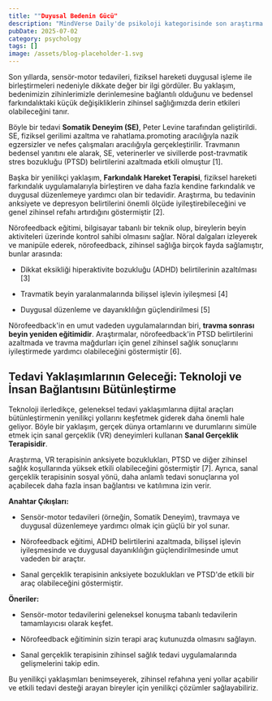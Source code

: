 ```yaml
---
title: ""Duyusal Bedenin Gücü"
description: "MindVerse Daily'de psikoloji kategorisinde son araştırma ve analizleri keşfedin."
pubDate: 2025-07-02
category: psychology
tags: []
image: /assets/blog-placeholder-1.svg
---
```


Son yıllarda, sensör-motor tedavileri, fiziksel hareketi duygusal işleme ile birleştirmeleri nedeniyle dikkate değer bir ilgi gördüler. Bu yaklaşım, bedenimizin zihinlerimizle derinlemesine bağlantılı olduğunu ve bedensel farkındalıktaki küçük değişikliklerin zihinsel sağlığımızda derin etkileri olabileceğini tanır.

Böyle bir tedavi **Somatik Deneyim (SE)**, Peter Levine tarafından geliştirildi. SE, fiziksel gerilimi azaltma ve rahatlama.promoting aracılığıyla nazik egzersizler ve nefes çalışmaları aracılığıyla gerçekleştirilir. Travmanın bedensel yanıtını ele alarak, SE, veterinerler ve sivillerde post-travmatik stres bozukluğu (PTSD) belirtilerini azaltmada etkili olmuştur [1].

Başka bir yenilikçi yaklaşım, **Farkındalık Hareket Terapisi**, fiziksel hareketi farkındalık uygulamalarıyla birleştiren ve daha fazla kendine farkındalık ve duygusal düzenlemeye yardımcı olan bir tedavidir. Araştırma, bu tedavinin anksiyete ve depresyon belirtilerini önemli ölçüde iyileştirebileceğini ve genel zihinsel refahı artırdığını göstermiştir [2].

Nörofeedback eğitimi, bilgisayar tabanlı bir teknik olup, bireylerin beyin aktiviteleri üzerinde kontrol sahibi olmasını sağlar. Nöral dalgaları izleyerek ve manipüle ederek, nörofeedback, zihinsel sağlığa birçok fayda sağlamıştır, bunlar arasında:

* Dikkat eksikliği hiperaktivite bozukluğu (ADHD) belirtilerinin azaltılması [3]

* Travmatik beyin yaralanmalarında bilişsel işlevin iyileşmesi [4]

* Duygusal düzenleme ve dayanıklılığın güçlendirilmesi [5]

Nörofeedback'in en umut vadeden uygulamalarından biri, **travma sonrası beyin yeniden eğitimidir**. Araştırmalar, nörofeedback'in PTSD belirtilerini azaltmada ve travma mağdurları için genel zihinsel sağlık sonuçlarını iyileştirmede yardımcı olabileceğini göstermiştir [6].

## **Tedavi Yaklaşımlarının Geleceği: Teknoloji ve İnsan Bağlantısını Bütünleştirme**

Teknoloji ilerledikçe, geleneksel tedavi yaklaşımlarına dijital araçları bütünleştirmenin yenilikçi yollarını keşfetmek giderek daha önemli hale geliyor. Böyle bir yaklaşım, gerçek dünya ortamlarını ve durumlarını simüle etmek için sanal gerçeklik (VR) deneyimleri kullanan **Sanal Gerçeklik Terapisidir**.

Araştırma, VR terapisinin anksiyete bozuklukları, PTSD ve diğer zihinsel sağlık koşullarında yüksek etkili olabileceğini göstermiştir [7]. Ayrıca, sanal gerçeklik terapisinin sosyal yönü, daha anlamlı tedavi sonuçlarına yol açabilecek daha fazla insan bağlantısı ve katılımına izin verir.

**Anahtar Çıkışları:**

* Sensör-motor tedavileri (örneğin, Somatik Deneyim), travmaya ve duygusal düzenlemeye yardımcı olmak için güçlü bir yol sunar.

* Nörofeedback eğitimi, ADHD belirtilerini azaltmada, bilişsel işlevin iyileşmesinde ve duygusal dayanıklılığın güçlendirilmesinde umut vadeden bir araçtır.

* Sanal gerçeklik terapisinin anksiyete bozuklukları ve PTSD'de etkili bir araç olabileceğini göstermiştir.

**Öneriler:**

* Sensör-motor tedavilerini geleneksel konuşma tabanlı tedavilerin tamamlayıcısı olarak keşfet.

* Nörofeedback eğitiminin sizin terapi araç kutunuzda olmasını sağlayın.

* Sanal gerçeklik terapisinin zihinsel sağlık tedavi uygulamalarında gelişmelerini takip edin.

Bu yenilikçi yaklaşımları benimseyerek, zihinsel refahına yeni yollar açabilir ve etkili tedavi desteği arayan bireyler için yenilikçi çözümler sağlayabiliriz.